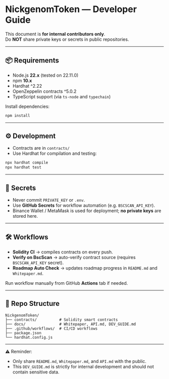 # NickgenomToken — Developer Guide

This document is **for internal contributors only**.  
Do **NOT** share private keys or secrets in public repositories.

---

## 📦 Requirements
- Node.js **22.x** (tested on 22.11.0)  
- npm **10.x**  
- Hardhat ^2.22  
- OpenZeppelin contracts ^5.0.2  
- TypeScript support (via `ts-node` and `typechain`)  

Install dependencies:
```bash
npm install
```

---

## ⚙️ Development
- Contracts are in `contracts/`
- Use Hardhat for compilation and testing:
```bash
npx hardhat compile
npx hardhat test
```

---

## 🔑 Secrets
- Never commit `PRIVATE_KEY` or `.env`.
- Use **GitHub Secrets** for workflow automation (e.g. `BSCSCAN_API_KEY`).
- Binance Wallet / MetaMask is used for deployment; **no private keys** are stored here.

---

## 🛠️ Workflows
- **Solidity CI** → compiles contracts on every push.  
- **Verify on BscScan** → auto-verify contract source (requires `BSCSCAN_API_KEY` secret).  
- **Roadmap Auto Check** → updates roadmap progress in `README.md` and `Whitepaper.md`.  

Run workflow manually from GitHub **Actions** tab if needed.

---

## 📂 Repo Structure
```
NickgenomToken/
├── contracts/          # Solidity smart contracts
├── docs/               # Whitepaper, API.md, DEV_GUIDE.md
├── .github/workflows/  # CI/CD workflows
├── package.json
└── hardhat.config.js
```

---

⚠️ Reminder:  
- Only share `README.md`, `Whitepaper.md`, and `API.md` with the public.  
- This `DEV_GUIDE.md` is strictly for internal development and should not contain sensitive data.

